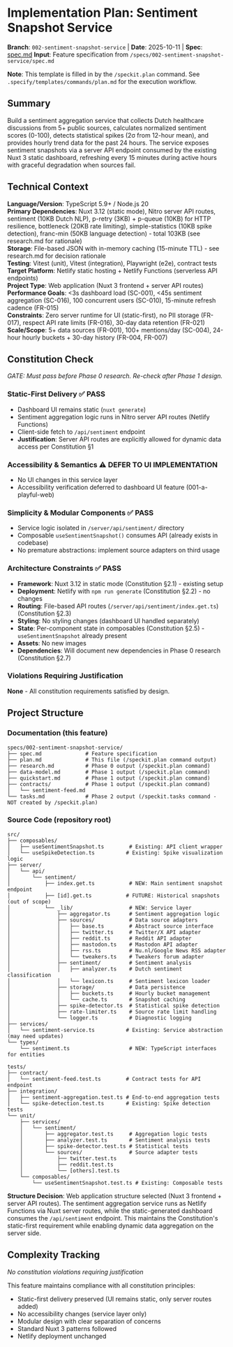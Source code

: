 # Implementation Plan: Sentiment Snapshot Service

**Branch**: `002-sentiment-snapshot-service` | **Date**: 2025-10-11 | **Spec**: [spec.md](./spec.md)
**Input**: Feature specification from `/specs/002-sentiment-snapshot-service/spec.md`

**Note**: This template is filled in by the `/speckit.plan` command. See `.specify/templates/commands/plan.md` for the execution workflow.

## Summary

Build a sentiment aggregation service that collects Dutch healthcare discussions from 5+ public sources, calculates normalized sentiment scores (0-100), detects statistical spikes (2σ from 12-hour mean), and provides hourly trend data for the past 24 hours. The service exposes sentiment snapshots via a server API endpoint consumed by the existing Nuxt 3 static dashboard, refreshing every 15 minutes during active hours with graceful degradation when sources fail.

## Technical Context

**Language/Version**: TypeScript 5.9+ / Node.js 20  
**Primary Dependencies**: Nuxt 3.12 (static mode), Nitro server API routes, sentiment (10KB Dutch NLP), p-retry (3KB) + p-queue (10KB) for HTTP resilience, bottleneck (20KB rate limiting), simple-statistics (10KB spike detection), franc-min (50KB language detection) - total 103KB (see research.md for rationale)  
**Storage**: File-based JSON with in-memory caching (15-minute TTL) - see research.md for decision rationale  
**Testing**: Vitest (unit), Vitest (integration), Playwright (e2e), contract tests  
**Target Platform**: Netlify static hosting + Netlify Functions (serverless API endpoints)  
**Project Type**: Web application (Nuxt 3 frontend + server API routes)  
**Performance Goals**: <3s dashboard load (SC-001), <45s sentiment aggregation (SC-016), 100 concurrent users (SC-010), 15-minute refresh cadence (FR-015)  
**Constraints**: Zero server runtime for UI (static-first), no PII storage (FR-017), respect API rate limits (FR-016), 30-day data retention (FR-021)  
**Scale/Scope**: 5+ data sources (FR-001), 100+ mentions/day (SC-004), 24-hour hourly buckets + 30-day history (FR-004, FR-007)

## Constitution Check

_GATE: Must pass before Phase 0 research. Re-check after Phase 1 design._

### Static-First Delivery ✅ PASS

- Dashboard UI remains static (`nuxt generate`)
- Sentiment aggregation logic runs in Nitro server API routes (Netlify Functions)
- Client-side fetch to `/api/sentiment` endpoint
- **Justification**: Server API routes are explicitly allowed for dynamic data access per Constitution §1

### Accessibility & Semantics ⚠️ DEFER TO UI IMPLEMENTATION

- No UI changes in this service layer
- Accessibility verification deferred to dashboard UI feature (001-a-playful-web)

### Simplicity & Modular Components ✅ PASS

- Service logic isolated in `/server/api/sentiment/` directory
- Composable `useSentimentSnapshot()` consumes API (already exists in codebase)
- No premature abstractions: implement source adapters on third usage

### Architecture Constraints ✅ PASS

- **Framework**: Nuxt 3.12 in static mode (Constitution §2.1) - existing setup
- **Deployment**: Netlify with `npm run generate` (Constitution §2.2) - no changes
- **Routing**: File-based API routes (`/server/api/sentiment/index.get.ts`) (Constitution §2.3)
- **Styling**: No styling changes (dashboard UI handled separately)
- **State**: Per-component state in composables (Constitution §2.5) - `useSentimentSnapshot` already present
- **Assets**: No new images
- **Dependencies**: Will document new dependencies in Phase 0 research (Constitution §2.7)

### Violations Requiring Justification

**None** - All constitution requirements satisfied by design.

## Project Structure

### Documentation (this feature)

```
specs/002-sentiment-snapshot-service/
├── spec.md              # Feature specification
├── plan.md              # This file (/speckit.plan command output)
├── research.md          # Phase 0 output (/speckit.plan command)
├── data-model.md        # Phase 1 output (/speckit.plan command)
├── quickstart.md        # Phase 1 output (/speckit.plan command)
├── contracts/           # Phase 1 output (/speckit.plan command)
│   └── sentiment-feed.md
└── tasks.md             # Phase 2 output (/speckit.tasks command - NOT created by /speckit.plan)
```

### Source Code (repository root)

```
src/
├── composables/
│   ├── useSentimentSnapshot.ts        # Existing: API client wrapper
│   └── useSpikeDetection.ts          # Existing: Spike visualization logic
├── server/
│   └── api/
│       └── sentiment/
│           ├── index.get.ts           # NEW: Main sentiment snapshot endpoint
│           ├── [id].get.ts           # FUTURE: Historical snapshots (out of scope)
│           └── _lib/                  # NEW: Service layer
│               ├── aggregator.ts      # Sentiment aggregation logic
│               ├── sources/           # Data source adapters
│               │   ├── base.ts        # Abstract source interface
│               │   ├── twitter.ts     # Twitter/X API adapter
│               │   ├── reddit.ts      # Reddit API adapter
│               │   ├── mastodon.ts    # Mastodon API adapter
│               │   ├── rss.ts         # Nu.nl/Google News RSS adapter
│               │   └── tweakers.ts    # Tweakers forum adapter
│               ├── sentiment/         # Sentiment analysis
│               │   ├── analyzer.ts    # Dutch sentiment classification
│               │   └── lexicon.ts     # Sentiment lexicon loader
│               ├── storage/           # Data persistence
│               │   ├── buckets.ts     # Hourly bucket management
│               │   └── cache.ts       # Snapshot caching
│               ├── spike-detector.ts  # Statistical spike detection
│               ├── rate-limiter.ts    # Source rate limit handling
│               └── logger.ts          # Diagnostic logging
├── services/
│   └── sentiment-service.ts          # Existing: Service abstraction (may need updates)
└── types/
    └── sentiment.ts                   # NEW: TypeScript interfaces for entities

tests/
├── contract/
│   └── sentiment-feed.test.ts        # Contract tests for API endpoint
├── integration/
│   ├── sentiment-aggregation.test.ts # End-to-end aggregation tests
│   └── spike-detection.test.ts       # Existing: Spike detection tests
└── unit/
    ├── services/
    │   └── sentiment/
    │       ├── aggregator.test.ts     # Aggregation logic tests
    │       ├── analyzer.test.ts       # Sentiment analysis tests
    │       ├── spike-detector.test.ts # Statistical tests
    │       └── sources/               # Source adapter tests
    │           ├── twitter.test.ts
    │           ├── reddit.test.ts
    │           └── [others].test.ts
    └── composables/
        └── useSentimentSnapshot.test.ts # Existing: Composable tests
```

**Structure Decision**: Web application structure selected (Nuxt 3 frontend + server API routes). The sentiment aggregation service runs as Netlify Functions via Nuxt server routes, while the static-generated dashboard consumes the `/api/sentiment` endpoint. This maintains the Constitution's static-first requirement while enabling dynamic data aggregation on the server side.

## Complexity Tracking

_No constitution violations requiring justification_

This feature maintains compliance with all constitution principles:

- Static-first delivery preserved (UI remains static, only server routes added)
- No accessibility changes (service layer only)
- Modular design with clear separation of concerns
- Standard Nuxt 3 patterns followed
- Netlify deployment unchanged
